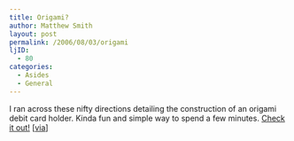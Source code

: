 ```yaml
---
title: Origami?
author: Matthew Smith
layout: post
permalink: /2006/08/03/origami
ljID:
  - 80
categories:
  - Asides
  - General
---
```

I ran across these nifty directions detailing the construction of an origami debit card holder. Kinda fun and simple way to spend a few minutes. [Check it out!][1] [[via][2]]

 [1]: http://origami.oschene.com/archives/2005/11/24/the-three-card-monte/
 [2]: http://www.boingboing.net/2006/08/02/diy_wallet_that_look.html